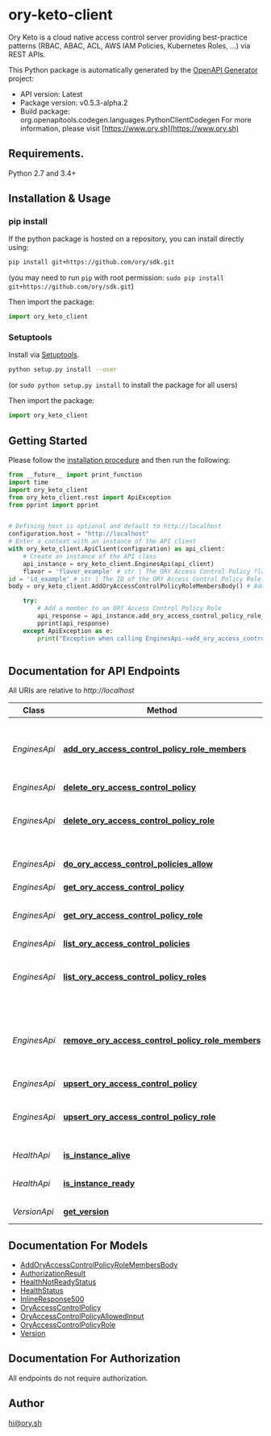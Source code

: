 # ory-keto-client
Ory Keto is a cloud native access control server providing best-practice patterns (RBAC, ABAC, ACL, AWS IAM Policies, Kubernetes Roles, ...) via REST APIs.

This Python package is automatically generated by the [OpenAPI Generator](https://openapi-generator.tech) project:

- API version: Latest
- Package version: v0.5.3-alpha.2
- Build package: org.openapitools.codegen.languages.PythonClientCodegen
For more information, please visit [https://www.ory.sh](https://www.ory.sh)

## Requirements.

Python 2.7 and 3.4+

## Installation & Usage
### pip install

If the python package is hosted on a repository, you can install directly using:

```sh
pip install git+https://github.com/ory/sdk.git
```
(you may need to run `pip` with root permission: `sudo pip install git+https://github.com/ory/sdk.git`)

Then import the package:
```python
import ory_keto_client
```

### Setuptools

Install via [Setuptools](http://pypi.python.org/pypi/setuptools).

```sh
python setup.py install --user
```
(or `sudo python setup.py install` to install the package for all users)

Then import the package:
```python
import ory_keto_client
```

## Getting Started

Please follow the [installation procedure](#installation--usage) and then run the following:

```python
from __future__ import print_function
import time
import ory_keto_client
from ory_keto_client.rest import ApiException
from pprint import pprint


# Defining host is optional and default to http://localhost
configuration.host = "http://localhost"
# Enter a context with an instance of the API client
with ory_keto_client.ApiClient(configuration) as api_client:
    # Create an instance of the API class
    api_instance = ory_keto_client.EnginesApi(api_client)
    flavor = 'flavor_example' # str | The ORY Access Control Policy flavor. Can be \"regex\", \"glob\", and \"exact\".
id = 'id_example' # str | The ID of the ORY Access Control Policy Role.
body = ory_keto_client.AddOryAccessControlPolicyRoleMembersBody() # AddOryAccessControlPolicyRoleMembersBody |  (optional)

    try:
        # Add a member to an ORY Access Control Policy Role
        api_response = api_instance.add_ory_access_control_policy_role_members(flavor, id, body=body)
        pprint(api_response)
    except ApiException as e:
        print("Exception when calling EnginesApi->add_ory_access_control_policy_role_members: %s\n" % e)
    
```

## Documentation for API Endpoints

All URIs are relative to *http://localhost*

Class | Method | HTTP request | Description
------------ | ------------- | ------------- | -------------
*EnginesApi* | [**add_ory_access_control_policy_role_members**](docs/EnginesApi.md#add_ory_access_control_policy_role_members) | **PUT** /engines/acp/ory/{flavor}/roles/{id}/members | Add a member to an ORY Access Control Policy Role
*EnginesApi* | [**delete_ory_access_control_policy**](docs/EnginesApi.md#delete_ory_access_control_policy) | **DELETE** /engines/acp/ory/{flavor}/policies/{id} | 
*EnginesApi* | [**delete_ory_access_control_policy_role**](docs/EnginesApi.md#delete_ory_access_control_policy_role) | **DELETE** /engines/acp/ory/{flavor}/roles/{id} | Delete an ORY Access Control Policy Role
*EnginesApi* | [**do_ory_access_control_policies_allow**](docs/EnginesApi.md#do_ory_access_control_policies_allow) | **POST** /engines/acp/ory/{flavor}/allowed | Check if a request is allowed
*EnginesApi* | [**get_ory_access_control_policy**](docs/EnginesApi.md#get_ory_access_control_policy) | **GET** /engines/acp/ory/{flavor}/policies/{id} | 
*EnginesApi* | [**get_ory_access_control_policy_role**](docs/EnginesApi.md#get_ory_access_control_policy_role) | **GET** /engines/acp/ory/{flavor}/roles/{id} | Get an ORY Access Control Policy Role
*EnginesApi* | [**list_ory_access_control_policies**](docs/EnginesApi.md#list_ory_access_control_policies) | **GET** /engines/acp/ory/{flavor}/policies | 
*EnginesApi* | [**list_ory_access_control_policy_roles**](docs/EnginesApi.md#list_ory_access_control_policy_roles) | **GET** /engines/acp/ory/{flavor}/roles | List ORY Access Control Policy Roles
*EnginesApi* | [**remove_ory_access_control_policy_role_members**](docs/EnginesApi.md#remove_ory_access_control_policy_role_members) | **DELETE** /engines/acp/ory/{flavor}/roles/{id}/members/{member} | Remove a member from an ORY Access Control Policy Role
*EnginesApi* | [**upsert_ory_access_control_policy**](docs/EnginesApi.md#upsert_ory_access_control_policy) | **PUT** /engines/acp/ory/{flavor}/policies | 
*EnginesApi* | [**upsert_ory_access_control_policy_role**](docs/EnginesApi.md#upsert_ory_access_control_policy_role) | **PUT** /engines/acp/ory/{flavor}/roles | Upsert an ORY Access Control Policy Role
*HealthApi* | [**is_instance_alive**](docs/HealthApi.md#is_instance_alive) | **GET** /health/alive | Check alive status
*HealthApi* | [**is_instance_ready**](docs/HealthApi.md#is_instance_ready) | **GET** /health/ready | Check readiness status
*VersionApi* | [**get_version**](docs/VersionApi.md#get_version) | **GET** /version | Get service version


## Documentation For Models

 - [AddOryAccessControlPolicyRoleMembersBody](docs/AddOryAccessControlPolicyRoleMembersBody.md)
 - [AuthorizationResult](docs/AuthorizationResult.md)
 - [HealthNotReadyStatus](docs/HealthNotReadyStatus.md)
 - [HealthStatus](docs/HealthStatus.md)
 - [InlineResponse500](docs/InlineResponse500.md)
 - [OryAccessControlPolicy](docs/OryAccessControlPolicy.md)
 - [OryAccessControlPolicyAllowedInput](docs/OryAccessControlPolicyAllowedInput.md)
 - [OryAccessControlPolicyRole](docs/OryAccessControlPolicyRole.md)
 - [Version](docs/Version.md)


## Documentation For Authorization

 All endpoints do not require authorization.

## Author

hi@ory.sh


